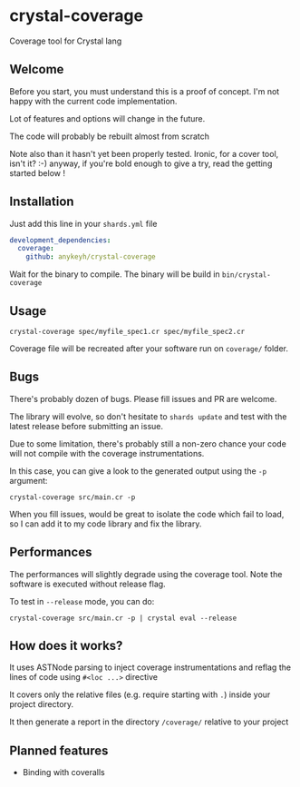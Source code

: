 # crystal-coverage
Coverage tool for Crystal lang

## Welcome

Before you start, you must understand this is a proof of concept. I'm not happy
with the current code implementation.

Lot of features and options will change in the future.

The code will probably be rebuilt almost from scratch

Note also than it hasn't yet been properly tested. Ironic, for a cover tool, isn't it? :-)
anyway, if you're bold enough to give a try, read the getting started below !

## Installation

Just add this line in your `shards.yml` file

```yaml
development_dependencies:
  coverage:
    github: anykeyh/crystal-coverage
```

Wait for the binary to compile. The binary will be build in `bin/crystal-coverage`

## Usage

```
crystal-coverage spec/myfile_spec1.cr spec/myfile_spec2.cr
```

Coverage file will be recreated after your software run on `coverage/` folder.

## Bugs

There's probably dozen of bugs. Please fill issues and PR are welcome.

The library will evolve, so don't hesitate to `shards update` and test with the
latest release before submitting an issue.

Due to some limitation, there's probably still a non-zero chance your code will
not compile with the coverage instrumentations.

In this case, you can give a look to the generated output using the `-p` argument:

```
crystal-coverage src/main.cr -p
```

When you fill issues, would be great to isolate the code which fail to load, so I
can add it to my code library and fix the library.

## Performances

The performances will slightly degrade using the coverage tool. Note the
software is executed without release flag.

To test in `--release` mode, you can do:

```
crystal-coverage src/main.cr -p | crystal eval --release
```

## How does it works?

It uses ASTNode parsing to inject coverage instrumentations and reflag the lines
of code using `#<loc ...>` directive

It covers only the relative files (e.g. require starting with `.`) inside your
project directory.

It then generate a report in the directory `/coverage/` relative to your project

## Planned features

- Binding with coveralls
